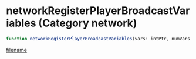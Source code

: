 # networkRegisterPlayerBroadcastVariables (Category network)

```js
function networkRegisterPlayerBroadcastVariables(vars: intPtr, numVars: number): Array
```

[filename](networkRegisterPlayerBroadcastVariables_m.md ':include')